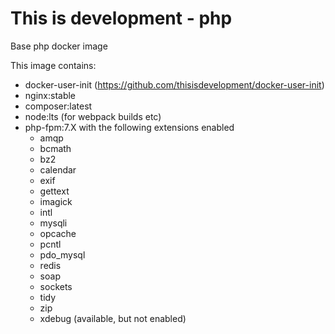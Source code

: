 # This is development - php

Base php docker image 

This image contains:
- docker-user-init (https://github.com/thisisdevelopment/docker-user-init) 
- nginx:stable
- composer:latest
- node:lts (for webpack builds etc)
- php-fpm:7.X with the following extensions enabled
  - amqp 
  - bcmath
  - bz2 
  - calendar
  - exif
  - gettext
  - imagick
  - intl 
  - mysqli
  - opcache
  - pcntl
  - pdo_mysql
  - redis
  - soap
  - sockets
  - tidy
  - zip
  - xdebug (available, but not enabled)
  